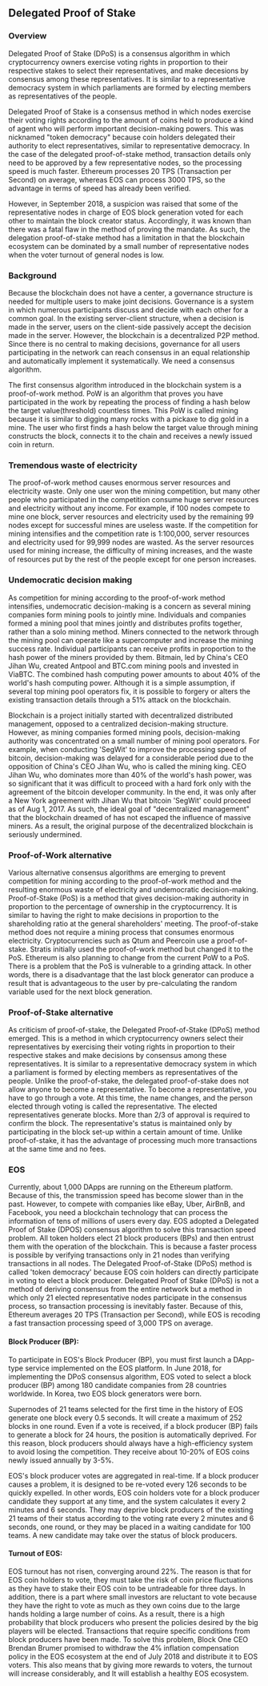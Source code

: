 ## Delegated Proof of Stake 

### Overview
Delegated Proof of Stake (DPoS) is a consensus algorithm in which cryptocurrency owners exercise voting rights in proportion to their respective stakes to select their representatives, and make decesions by consensus among these representatives. It is similar to a representative democracy system in which parliaments are formed by electing members as representatives of the people.  

Delegated Proof of Stake is a consensus method in which nodes exercise their voting rights according to the amount of coins held to produce a kind of agent who will perform important decision-making powers. This was nicknamed "token democracy" because coin holders delegated their authority to elect representatives, similar to representative democracy. In the case of the delegated proof-of-stake method, transaction details only need to be approved by a few representative nodes, so the processing speed is much faster. Ethereum processes 20 TPS (Transaction per Second) on average, whereas EOS can process 3000 TPS, so the advantage in terms of speed has already been verified.  

However, in September 2018, a suspicion was raised that some of the representative nodes in charge of EOS block generation voted for each other to maintain the block creator status. Accordingly, it was known than there was a fatal flaw in the method of proving the mandate. As such, the delegation proof-of-stake method has a limitation in that the blockchain ecosystem can be dominated by a small number of representative nodes when the voter turnout of general nodes is low.

### Background
Because the blockchain does not have a center, a governance structure is needed for multiple users to make joint decisions. Governance is a system in which numerous participants discuss and decide with each other for a common goal. In the existing server-client structure, when a decision is made in the server, users on the client-side passively accept the decision made in the server. However, the blockchain is a decentralized P2P method. Since there is no central to making decisions, governance for all users participating in the network can reach consensus in an equal relationship and automatically implement it systematically. We need a consensus algorithm.

The first consensus algorithm introduced in the blockchain system is a proof-of-work method. PoW is an algorithm that proves you have participated in the work by repeating the process of finding a hash below the target value(threshold) countless times. This PoW is called mining because it is similar to digging many rocks with a pickaxe to dig gold in a mine. The user who first finds a hash below the target value through mining constructs the block, connects it to the chain and receives a newly issued coin in return.

### Tremendous waste of electricity
The proof-of-work method causes enormous server resources and electricity waste. Only one user won the mining competition, but many other people who participated in the competition consume huge server resources and electricity without any income. For example, if 100 nodes compete to mine one block, server resources and electricity used by the remaining 99 nodes except for successful mines are useless waste. If the competition for mining intensifies and the competition rate is 1:100,000, server resources and electricity used for 99,999 nodes are wasted. As the server resources used for mining increase, the difficulty of mining increases, and the waste of resources put by the rest of the people except for one person increases.

### Undemocratic decision making
As competition for mining according to the proof-of-work method intensifies, undemocratic decision-making is a concern as several mining companies form mining pools to jointly mine. Individuals and companies formed a mining pool that mines jointly and distributes profits together, rather than a solo mining method. Miners connected to the network through the mining pool can operate like a supercomputer and increase the mining success rate. Individual participants can receive profits in proportion to the hash power of the miners provided by them. Bitmain, led by China's CEO Jihan Wu, created Antpool and BTC.com mining pools and invested in ViaBTC. The combined hash computing power amounts to about 40% of the world's hash computing power. Although it is a simple assumption, if several top mining pool operators fix, it is possible to forgery or alters the existing transaction details through a 51% attack on the blockchain.  
 
Blockchain is a project initially started with decentralized distributed management, opposed to a centralized decision-making structure. However, as mining companies formed mining pools, decision-making authority was concentrated on a small number of mining pool operators. For example, when conducting 'SegWit' to improve the processing speed of bitcoin, decision-making was delayed for a considerable period due to the opposition of China's CEO Jihan Wu, who is called the mining king. CEO Jihan Wu, who dominates more than 40% of the world's hash power, was so significant that it was difficult to proceed with a hard fork only with the agreement of the bitcoin developer community. In the end, it was only after a New York agreement with Jihan Wu that bitcoin 'SegWit' could proceed as of Aug 1, 2017. As such, the ideal goal of "decentralized management" that the blockchain dreamed of has not escaped the influence of massive miners. As a result, the original purpose of the decentralized blockchain is seriously undermined.

### Proof-of-Work alternative
Various alternative consensus algorithms are emerging to prevent competition for mining according to the proof-of-work method and the resulting enormous waste of electricity and undemocratic decision-making. Proof-of-Stake (PoS) is a method that gives decision-making authority in proportion to the percentage of ownership in the cryptocurrency. It is similar to having the right to make decisions in proportion to the shareholding ratio at the general shareholders' meeting. The proof-of-stake method does not require a mining process that consumes enormous electricity. Cryptocurrencies such as Qtum and Peercoin use a proof-of-stake. Stratis initially used the proof-of-work method but changed it to the PoS. Ethereum is also planning to change from the current PoW to a PoS. There is a problem that the PoS is vulnerable to a grinding attack. In other words, there is a disadvantage that the last block generator can produce a result that is advantageous to the user by pre-calculating the random variable used for the next block generation.

### Proof-of-Stake alternative
As criticism of proof-of-stake, the Delegated Proof-of-Stake (DPoS) method emerged. This is a method in which cryptocurrency owners select their representatives by exercising their voting rights in proportion to their respective stakes and make decisions by consensus among these representatives. It is similar to a representative democracy system in which a parliament is formed by electing members as representatives of the people. Unlike the proof-of-stake, the delegated proof-of-stake does not allow anyone to become a representative. To become a representative, you have to go through a vote. At this time, the name changes, and the person elected through voting is called the representative. The elected representatives generate blocks. More than 2/3 of approval is required to confirm the block. The representative's status is maintained only by participating in the block set-up within a certain amount of time. Unlike proof-of-stake, it has the advantage of processing much more transactions at the same time and no fees.

### EOS
Currently, about 1,000 DApps are running on the Ethereum platform. Because of this, the transmission speed has become slower than in the past. However, to compete with companies like eBay, Uber, AirBnB, and Facebook, you need a blockchain technology that can process the information of tens of millions of users every day. EOS adopted a Delegated Proof of Stake (DPOS) consensus algorithm to solve this transaction speed problem. All token holders elect 21 block producers (BPs) and then entrust them with the operation of the blockchain. This is because a faster process is possible by verifying transactions only in 21 nodes than verifying transactions in all nodes. The Delegated Proof-of-Stake (DPoS) method is called 'token democracy' because EOS coin holders can directly participate in voting to elect a block producer. Delegated Proof of Stake (DPoS) is not a method of deriving consensus from the entire network but a method in which only 21 elected representative nodes participate in the consensus process, so transaction processing is inevitably faster. Because of this, Ethereum averages 20 TPS (Transaction per Second), while EOS is recoding a fast transaction processing speed of 3,000 TPS on average.

#### Block Producer (BP):
To participate in EOS's Block Producer (BP), you must first launch a DApp-type service implemented on the EOS platform. In June 2018, for implementing the DPoS consensus algorithm, EOS voted to select a block producer (BP) among 180 candidate companies from 28 countries worldwide. In Korea, two EOS block generators were born.

Supernodes of 21 teams selected for the first time in the history of EOS generate one block every 0.5 seconds. It will create a maximum of 252 blocks in one round. Even if a vote is received, if a block producer (BP) fails to generate a block for 24 hours, the position is automatically deprived. For this reason, block producers should always have a high-efficiency system to avoid losing the competition. They receive about 10-20% of EOS coins newly issued annually by 3-5%.

EOS's block producer votes are aggregated in real-time. If a block producer causes a problem, it is designed to be re-voted every 126 seconds to be quickly expelled. In other words, EOS coin holders vote for a block producer candidate they support at any time, and the system calculates it every 2 minutes and 6 seconds. They may deprive block producers of the existing 21 teams of their status according to the voting rate every 2 minutes and 6 seconds, one round, or they may be placed in a waiting candidate for 100 teams. A new candidate may take over the status of block producers.

#### Turnout of EOS:
EOS turnout has not risen, converging around 22%. The reason is that for EOS coin holders to vote, they must take the risk of coin price fluctuations as they have to stake their EOS coin to be untradeable for three days. In addition, there is a part where small investors are reluctant to vote because they have the right to vote as much as they own coins due to the large hands holding a large number of coins. As a result, there is a high probability that block producers who present the policies desired by the big players will be elected. Transactions that require specific conditions from block producers have been made. To solve this problem, Block One CEO Brendan Brumer promised to withdraw the 4% inflation compensation policy in the EOS ecosystem at the end of July 2018 and distribute it to EOS voters. This also means that by giving more rewards to voters, the turnout will increase considerably, and It will establish a healthy EOS ecosystem.